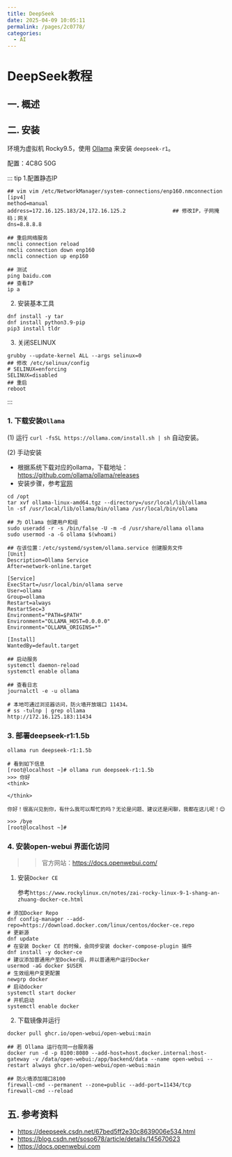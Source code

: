 ```yaml
---
title: DeepSeek
date: 2025-04-09 10:05:11
permalink: /pages/2c0778/
categories:
  - AI
---
```


# DeepSeek教程

## 一. 概述

## 二. 安装

环境为虚拟机 Rocky9.5，使用 [Ollama](https://ollama.com/) 来安装 `deepseek-r1`。

配置：4C8G 50G

::: tip
1.配置静态IP
```shell
## vim vim /etc/NetworkManager/system-connections/enp160.nmconnection
[ipv4]                                               
method=manual
address=172.16.125.183/24,172.16.125.2               ## 修改IP，子网掩码；网关
dns=8.8.8.8

## 重启网络服务
nmcli connection reload
nmcli connection down enp160
nmcli connection up enp160

## 测试
ping baidu.com
## 查看IP
ip a
```
2. 安装基本工具
```shell
dnf install -y tar 
dnf install python3.9-pip 
pip3 install tldr
```
3. 关闭SELINUX
```shell
grubby --update-kernel ALL --args selinux=0
## 修改 /etc/selinux/config
# SELINUX=enforcing
SELINUX=disabled
## 重启
reboot
```
:::

### 1. 下载安装`Ollama`

(1) 运行 `curl -fsSL https://ollama.com/install.sh | sh` 自动安装。

(2) 手动安装
 - 根据系统下载对应的ollama，下载地址：<a href="https://github.com/ollama/ollama/releases">https://github.com/ollama/ollama/releases</a>
 - 安装步骤，参考[官网](https://github.com/datawhalechina/handy-ollama/blob/main/docs/C2/3.%20Ollama%20%E5%9C%A8%20Linux%20%E4%B8%8B%E7%9A%84%E5%AE%89%E8%A3%85%E4%B8%8E%E9%85%8D%E7%BD%AE.md)
```shell
cd /opt
tar xvf ollama-linux-amd64.tgz --directory=/usr/local/lib/ollama
ln -sf /usr/local/lib/ollama/bin/ollama /usr/local/bin/ollama

## 为 Ollama 创建用户和组
sudo useradd -r -s /bin/false -U -m -d /usr/share/ollama ollama
sudo usermod -a -G ollama $(whoami)

## 在该位置：/etc/systemd/system/ollama.service 创建服务文件
[Unit]
Description=Ollama Service
After=network-online.target

[Service]
ExecStart=/usr/local/bin/ollama serve
User=ollama
Group=ollama
Restart=always
RestartSec=3
Environment="PATH=$PATH"
Environment="OLLAMA_HOST=0.0.0.0"
Environment="OLLAMA_ORIGINS=*"

[Install]
WantedBy=default.target

## 启动服务
systemctl daemon-reload
systemctl enable ollama

## 查看日志
journalctl -e -u ollama

# 本地可通过浏览器访问，防火墙开放端口 11434。
# ss -tulnp | grep ollama 
http://172.16.125.183:11434
```

### 3. 部署deepseek-r1:1.5b

```shell
ollama run deepseek-r1:1.5b

# 看到如下信息
[root@localhost ~]# ollama run deepseek-r1:1.5b
>>> 你好
<think>

</think>

你好！很高兴见到你，有什么我可以帮忙的吗？无论是问题、建议还是闲聊，我都在这儿呢！😊

>>> /bye
[root@localhost ~]#
```

### 4. 安装open-webui 界面化访问

>> 官方网站：https://docs.openwebui.com/

1. 安装`Docker CE`

   参考`https://www.rockylinux.cn/notes/zai-rocky-linux-9-1-shang-an-zhuang-docker-ce.html`
```shell
# 添加Docker Repo
dnf config-manager --add-repo=https://download.docker.com/linux/centos/docker-ce.repo
# 更新源
dnf update
# 在安装 Docker CE 的时候，会同步安装 docker-compose-plugin 插件
dnf install -y docker-ce
# 建议添加普通用户至Docker组，并以普通用户运行Docker
usermod -aG docker $USER
# 生效组用户变更配置
newgrp docker
# 启动docker
systemctl start docker
# 开机启动
systemctl enable docker
```
   
2. 下载镜像并运行

```shell
docker pull ghcr.io/open-webui/open-webui:main

## 若 Ollama 运行在同一台服务器
docker run -d -p 8100:8080 --add-host=host.docker.internal:host-gateway -v /data/open-webui:/app/backend/data --name open-webui --restart always ghcr.io/open-webui/open-webui:main

## 防火墙添加端口8100
firewall-cmd --permanent --zone=public --add-port=11434/tcp
firewall-cmd --reload
```


## 五. 参考资料

- https://deepseek.csdn.net/67bed5ff2e30c8639006e534.html
- https://blog.csdn.net/soso678/article/details/145670623
- https://docs.openwebui.com

